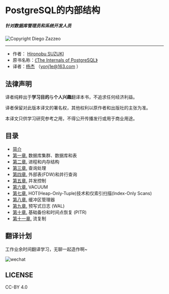 # PostgreSQL的内部结构

##### 针对数据库管理员和系统开发人员

![Copyright Diego Zazzeo](https://github.com/yonj1e/The-Internals-of-PostgreSQL/blob/master/imgs/ch0/puestas-fauna-mecanica-c.png?raw=true)

------

- 作者： [Hironobu SUZUKI](http://www.interdb.jp/)
- 原书名称：[《The Internals of PostgreSQL》](http://www.interdb.jp/pg/index.html)
- 译者：[杨杰](https://yonj1e.github.io/young/) （[yonj1e@163.com](mailto:yonj1e@163.com) ）

## 法律声明

译者纯粹出于**学习目的**与**个人兴趣**翻译本书，不追求任何经济利益。

译者保留对此版本译文的署名权，其他权利以原作者和出版社的主张为准。

本译文只供学习研究参考之用，不得公开传播发行或用于商业用途。

## 目录

- [简介](ch0.md)
- [第一章.](ch1.md) 数据库集群、数据库和表
- [第二章.](ch2.md) 进程和内存结构
- [第三章.](ch3.md) 查询处理
- [第四章.](ch4.md) 外部表(FDW)和并行查询
- [第五章.](ch5.md) 并发控制
- [第六章.](ch6.md) VACUUM
- [第七章.](ch7.md) HOT(Heap-Only-Tuple)技术和仅索引扫描(Index-Only Scans)
- [第八章.](ch8.md) 缓冲区管理器
- [第九章.](ch9.md) 预写式日志 (WAL)
- [第十章.](ch10.md) 基础备份和时间点恢复 (PITR)
- [第十一章.](ch11.md) 流复制

## 翻译计划

工作业余时间翻译学习，无聊一起造作啊~

![wechat](https://github.com/yonj1e/The-Internals-of-PostgreSQL/blob/master/imgs/ch0/me.jpg?raw=true)

## LICENSE

CC-BY 4.0